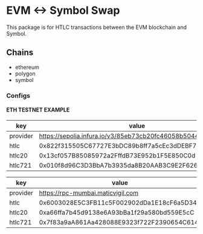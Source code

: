 # EVM <-> Symbol Swap

This package is for HTLC transactions between the EVM blockchain and Symbol.

## Chains

- ethereum
- polygon
- symbol

### Configs

#### ETH TESTNET EXAMPLE

| key      | value                                                         |
| -------- | ------------------------------------------------------------- |
| provider | https://sepolia.infura.io/v3/85eb73cb20fc46058b5044657ed33efd |
| htlc     | 0x822f315505C67727E3bDC89b8ff7a5cEc3dDEBF7                    |
| htlc20   | 0x13cf057B85085972a2FffdB73E952b1F5E850C0d                    |
| htlc721  | 0x010f8d96C3D3BbA7b3935da8B20AAB3C9E2F6264                    |

| key      | value                                      |
| -------- | ------------------------------------------ |
| provider | https://rpc-mumbai.maticvigil.com          |
| htlc     | 0x6003028E5C3FB11c5F002902dDa1E18cF6a5D34B |
| htlc20   | 0xa66ffa7b45d9138e6A93bBa1f29a580bd559E5cC |
| htlc721  | 0x7f83a9aA861Aa428088E9323f722F2390654C614 |
